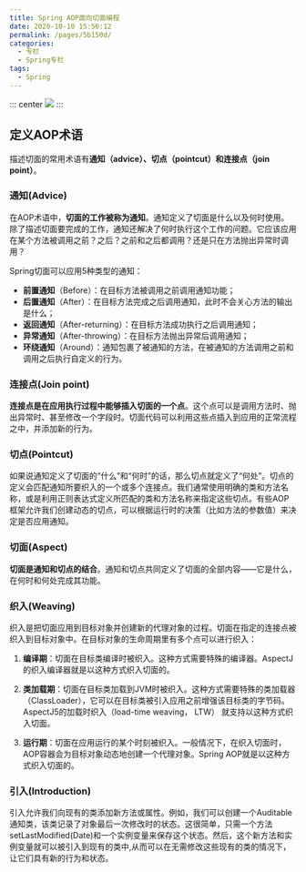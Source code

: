 ```yaml
---
title: Spring AOP面向切面编程
date: 2020-10-10 15:56:12
permalink: /pages/5b150d/
categories: 
  - 专栏
  - Spring专栏
tags: 
  - Spring
---
```


::: center
![](https://i.loli.net/2020/10/15/IVszDyFvqk7AlmZ.png)
:::

<!-- more -->

## 定义AOP术语

描述切面的常用术语有**通知（advice）、切点（pointcut）和连接点（join point）**。

### 通知(Advice)

在AOP术语中，**切面的工作被称为通知**。通知定义了切面是什么以及何时使用。除了描述切面要完成的工作，通知还解决了何时执行这个工作的问题。它应该应用在某个方法被调用之前？之后？之前和之后都调用？还是只在方法抛出异常时调用？

Spring切面可以应用5种类型的通知：

- **前置通知**（Before）：在目标方法被调用之前调用通知功能；
- **后置通知**（After）：在目标方法完成之后调用通知，此时不会关心方法的输出是什么；
- **返回通知**（After-returning）：在目标方法成功执行之后调用通知；
- **异常通知**（After-throwing）：在目标方法抛出异常后调用通知；
- **环绕通知**（Around）：通知包裹了被通知的方法，在被通知的方法调用之前和调用之后执行自定义的行为。

### 连接点(Join point)

**连接点是在应用执行过程中能够插入切面的一个点**。这个点可以是调用方法时、抛出异常时、甚至修改一个字段时。切面代码可以利用这些点插入到应用的正常流程之中，并添加新的行为。

### 切点(Pointcut)

如果说通知定义了切面的“什么”和“何时”的话，那么切点就定义了“何处”。切点的定义会匹配通知所要织入的一个或多个连接点。我们通常使用明确的类和方法名称，或是利用正则表达式定义所匹配的类和方法名称来指定这些切点。有些AOP框架允许我们创建动态的切点，可以根据运行时的决策（比如方法的参数值）来决定是否应用通知。

### 切面(Aspect)

**切面是通知和切点的结合**。通知和切点共同定义了切面的全部内容——它是什么，在何时和何处完成其功能。

### 织入(Weaving)

织入是把切面应用到目标对象并创建新的代理对象的过程。切面在指定的连接点被织入到目标对象中。在目标对象的生命周期里有多个点可以进行织入：

1. **编译期**：切面在目标类编译时被织入。这种方式需要特殊的编译器。AspectJ的织入编译器就是以这种方式织入切面的。

2. **类加载期**：切面在目标类加载到JVM时被织入。这种方式需要特殊的类加载器（ClassLoader），它可以在目标类被引入应用之前增强该目标类的字节码。AspectJ5的加载时织入（load-time weaving， LTW） 就支持以这种方式织入切面。

3. **运行期**：切面在应用运行的某个时刻被织入。一般情况下，在织入切面时，AOP容器会为目标对象动态地创建一个代理对象。Spring AOP就是以这种方式织入切面的。

### 引入(Introduction)

引入允许我们向现有的类添加新方法或属性。例如，我们可以创建一个Auditable通知类，该类记录了对象最后一次修改时的状态。这很简单，只需一个方法setLastModified(Date)和一个实例变量来保存这个状态。然后，这个新方法和实例变量就可以被引入到现有的类中,从而可以在无需修改这些现有的类的情况下， 让它们具有新的行为和状态。